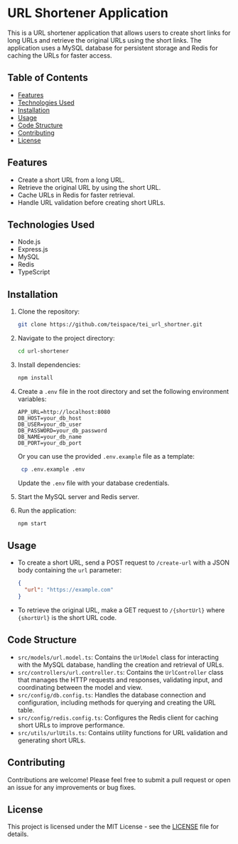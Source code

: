 # URL Shortener Application

This is a URL shortener application that allows users to create short links for long URLs and retrieve the original URLs using the short links. The application uses a MySQL database for persistent storage and Redis for caching the URLs for faster access.

## Table of Contents

- [Features](#features)
- [Technologies Used](#technologies-used)
- [Installation](#installation)
- [Usage](#usage)
- [Code Structure](#code-structure)
- [Contributing](#contributing)
- [License](#license)

## Features

- Create a short URL from a long URL.
- Retrieve the original URL by using the short URL.
- Cache URLs in Redis for faster retrieval.
- Handle URL validation before creating short URLs.

## Technologies Used

- Node.js
- Express.js
- MySQL
- Redis
- TypeScript

## Installation

1. Clone the repository:

   ```bash
   git clone https://github.com/teispace/tei_url_shortner.git
   ```

2. Navigate to the project directory:

   ```bash
   cd url-shortener
   ```

3. Install dependencies:

   ```bash
   npm install
   ```

4. Create a `.env` file in the root directory and set the following environment variables:

   ```plaintext
   APP_URL=http://localhost:8080
   DB_HOST=your_db_host
   DB_USER=your_db_user
   DB_PASSWORD=your_db_password
   DB_NAME=your_db_name
   DB_PORT=your_db_port
   ```

   Or you can use the provided `.env.example` file as a template:

   ```bash
    cp .env.example .env
   ```

   Update the `.env` file with your database credentials.

5. Start the MySQL server and Redis server.

6. Run the application:

   ```bash
   npm start
   ```

## Usage

- To create a short URL, send a POST request to `/create-url` with a JSON body containing the `url` parameter:

  ```json
  {
    "url": "https://example.com"
  }
  ```

- To retrieve the original URL, make a GET request to `/{shortUrl}` where `{shortUrl}` is the short URL code.

## Code Structure

- `src/models/url.model.ts`: Contains the `UrlModel` class for interacting with the MySQL database, handling the creation and retrieval of URLs.
- `src/controllers/url.controller.ts`: Contains the `UrlController` class that manages the HTTP requests and responses, validating input, and coordinating between the model and view.
- `src/config/db.config.ts`: Handles the database connection and configuration, including methods for querying and creating the URL table.
- `src/config/redis.config.ts`: Configures the Redis client for caching short URLs to improve performance.
- `src/utils/urlUtils.ts`: Contains utility functions for URL validation and generating short URLs.

## Contributing

Contributions are welcome! Please feel free to submit a pull request or open an issue for any improvements or bug fixes.

## License

This project is licensed under the MIT License - see the [LICENSE](LICENSE) file for details.
